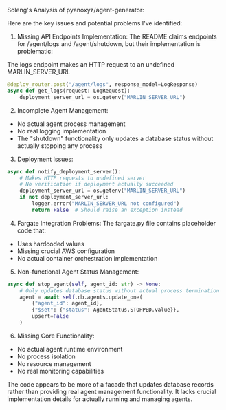 Soleng's Analysis of pyanoxyz/agent-generator:
        
Here are the key issues and potential problems I've identified:

1. Missing API Endpoints Implementation:
The README claims endpoints for /agent/logs and /agent/shutdown, but their implementation is problematic:

The logs endpoint makes an HTTP request to an undefined MARLIN_SERVER_URL
```python
@deploy_router.post("/agent/logs", response_model=LogResponse)
async def get_logs(request: LogRequest):
    deployment_server_url = os.getenv("MARLIN_SERVER_URL")
```


2. Incomplete Agent Management:
- No actual agent process management
- No real logging implementation
- The "shutdown" functionality only updates a database status without actually stopping any process

3. Deployment Issues:
```python
async def notify_deployment_server():
    # Makes HTTP requests to undefined server
    # No verification if deployment actually succeeded
    deployment_server_url = os.getenv("MARLIN_SERVER_URL")
    if not deployment_server_url:
        logger.error("MARLIN_SERVER_URL not configured")
        return False  # Should raise an exception instead
```


4. Fargate Integration Problems:
The fargate.py file contains placeholder code that:
- Uses hardcoded values
- Missing crucial AWS configuration
- No actual container orchestration implementation

5. Non-functional Agent Status Management:
```python
async def stop_agent(self, agent_id: str) -> None:
    # Only updates database status without actual process termination
    agent = await self.db.agents.update_one(
        {"agent_id": agent_id}, 
        {"$set": {"status": AgentStatus.STOPPED.value}}, 
        upsert=False
    )
```

    
6. Missing Core Functionality:
- No actual agent runtime environment
- No process isolation
- No resource management
- No real monitoring capabilities

The code appears to be more of a facade that updates database records rather than providing real agent management functionality. It lacks crucial implementation details for actually running and managing agents.
